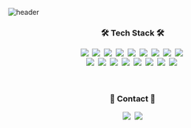![header](https://capsule-render.vercel.app/api?type=waving&height=200&text=Toygoon&fontAlign=80&fontAlignY=40&color=gradient)

<h3 align="center">🛠 Tech Stack 🛠</h3>

<p align="center">
  <img src="https://img.shields.io/badge/Java-007396?style=flat-square&logo=Java&logoColor=white"/></a>&nbsp 
  <img src="https://img.shields.io/badge/C-A8B9CC?style=flat-square&logo=C&logoColor=white"/></a>&nbsp 
  <img src="https://img.shields.io/badge/C++-00599C?style=flat-square&logo=C%2B%2B&logoColor=white"/></a>&nbsp 
  <img src="https://img.shields.io/badge/C%23-239120?style=flat-square&logo=csharp&logoColor=white"/></a>&nbsp 
  <img src="https://img.shields.io/badge/Python-3766AB?style=flat-square&logo=Python&logoColor=white"/></a>&nbsp 
  <img src="https://img.shields.io/badge/Swift-F05138?style=flat-square&logo=Swift&logoColor=white"/></a>&nbsp 
  <img src="https://img.shields.io/badge/.NET-512BD4?style=flat-square&logo=.net&logoColor=white"/></a>&nbsp 
  <img src="https://img.shields.io/badge/Apache Tomcat-F8DC75?style=flat-square&logo=apachetomcat&logoColor=white"/></a>&nbsp
  <img src="https://img.shields.io/badge/Assembly-071D49?style=flat-squar&logoColor=white"/></a>&nbsp 
  <br>
  <img src="https://img.shields.io/badge/Rust-000000?style=flat-square&logo=rust&logoColor=white"/></a>&nbsp 
  <img src="https://img.shields.io/badge/Javascript-ffb13b?style=flat-square&logo=javascript&logoColor=white"/></a>&nbsp
  <img src="https://img.shields.io/badge/HTML5-E34F26?style=flat-square&logo=HTML5&logoColor=white"/></a>&nbsp 
  <img src="https://img.shields.io/badge/CSS-1572B6?style=flat-square&logo=css3&logoColor=white"/></a>&nbsp 
  <img src="https://img.shields.io/badge/PHP-777BB4?style=flat-square&logo=PHP&logoColor=white"/></a>&nbsp 
  <img src="https://img.shields.io/badge/Mysql-4479A1?style=flat-square&logo=MySql&logoColor=white"/></a>&nbsp 
  <img src="https://img.shields.io/badge/R-276DC3?style=flat-square&logo=R&logoColor=white"/></a>&nbsp 
  <img src="https://img.shields.io/badge/SpringBoot-6DB33F?style=flat-square&logo=Spring&logoColor=white"/></a>&nbsp
</p>

<br>

<h3 align="center"> 🧸 Contact 🧸 </h3>
<p align="center">
  <a href="https://toygoon.com"><img src="https://img.shields.io/badge/Website-4285F4?style=flat-square&logo=googlechrome&logoColor=white&link=https://toygoon.com"/></a>&nbsp
  <a href="mailto:iam@toygoon.com"><img src="https://img.shields.io/badge/Mail-d14836?style=flat-square&logo=Gmail&logoColor=white&link=iam@toygoon.com"/></a>
</p>
<br>
